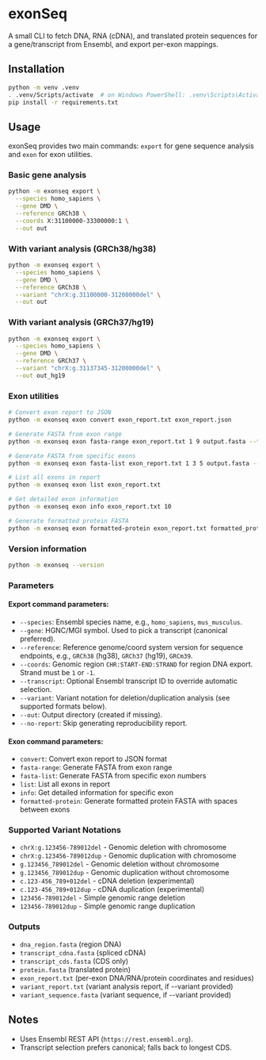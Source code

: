 # exonSeq

A small CLI to fetch DNA, RNA (cDNA), and translated protein sequences for a gene/transcript from Ensembl, and export per-exon mappings.

## Installation

```bash
python -m venv .venv
. .venv/Scripts/activate  # on Windows PowerShell: .venv\Scripts\Activate.ps1
pip install -r requirements.txt
```

## Usage

exonSeq provides two main commands: `export` for gene sequence analysis and `exon` for exon utilities.

### Basic gene analysis
```bash
python -m exonseq export \
  --species homo_sapiens \
  --gene DMD \
  --reference GRCh38 \
  --coords X:31100000-33300000:1 \
  --out out
```

### With variant analysis (GRCh38/hg38)
```bash
python -m exonseq export \
  --species homo_sapiens \
  --gene DMD \
  --reference GRCh38 \
  --variant "chrX:g.31100000-31200000del" \
  --out out
```

### With variant analysis (GRCh37/hg19)
```bash
python -m exonseq export \
  --species homo_sapiens \
  --gene DMD \
  --reference GRCh37 \
  --variant "chrX:g.31137345-31200000del" \
  --out out_hg19
```

### Exon utilities
```bash
# Convert exon report to JSON
python -m exonseq exon convert exon_report.txt exon_report.json

# Generate FASTA from exon range
python -m exonseq exon fasta-range exon_report.txt 1 9 output.fasta --type protein

# Generate FASTA from specific exons
python -m exonseq exon fasta-list exon_report.txt 1 3 5 output.fasta --type protein

# List all exons in report
python -m exonseq exon list exon_report.txt

# Get detailed exon information
python -m exonseq exon info exon_report.txt 10

# Generate formatted protein FASTA
python -m exonseq exon formatted-protein exon_report.txt formatted_protein.fasta
```

### Version information
```bash
python -m exonseq --version
```

### Parameters

#### Export command parameters:
- `--species`: Ensembl species name, e.g., `homo_sapiens`, `mus_musculus`.
- `--gene`: HGNC/MGI symbol. Used to pick a transcript (canonical preferred).
- `--reference`: Reference genome/coord system version for sequence endpoints, e.g., `GRCh38` (hg38), `GRCh37` (hg19), `GRCm39`.
- `--coords`: Genomic region `CHR:START-END:STRAND` for region DNA export. Strand must be `1` or `-1`.
- `--transcript`: Optional Ensembl transcript ID to override automatic selection.
- `--variant`: Variant notation for deletion/duplication analysis (see supported formats below).
- `--out`: Output directory (created if missing).
- `--no-report`: Skip generating reproducibility report.

#### Exon command parameters:
- `convert`: Convert exon report to JSON format
- `fasta-range`: Generate FASTA from exon range
- `fasta-list`: Generate FASTA from specific exon numbers
- `list`: List all exons in report
- `info`: Get detailed information for specific exon
- `formatted-protein`: Generate formatted protein FASTA with spaces between exons

### Supported Variant Notations
- `chrX:g.123456-789012del` - Genomic deletion with chromosome
- `chrX:g.123456-789012dup` - Genomic duplication with chromosome  
- `g.123456_789012del` - Genomic deletion without chromosome
- `g.123456_789012dup` - Genomic duplication without chromosome
- `c.123-456_789+012del` - cDNA deletion (experimental)
- `c.123-456_789+012dup` - cDNA duplication (experimental)
- `123456-789012del` - Simple genomic range deletion
- `123456-789012dup` - Simple genomic range duplication

### Outputs
- `dna_region.fasta` (region DNA)
- `transcript_cdna.fasta` (spliced cDNA)
- `transcript_cds.fasta` (CDS only)
- `protein.fasta` (translated protein)
- `exon_report.txt` (per-exon DNA/RNA/protein coordinates and residues)
- `variant_report.txt` (variant analysis report, if --variant provided)
- `variant_sequence.fasta` (variant sequence, if --variant provided)

## Notes
- Uses Ensembl REST API (`https://rest.ensembl.org`).
- Transcript selection prefers canonical; falls back to longest CDS.
